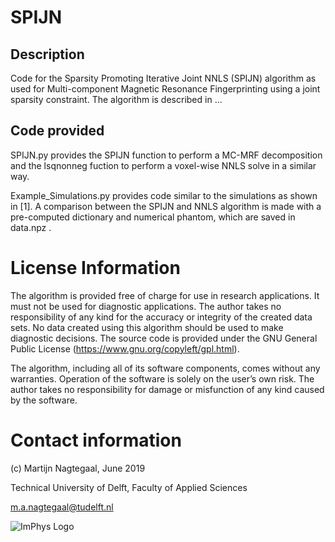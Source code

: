 # SPIJN
## Description
Code for the Sparsity Promoting Iterative Joint NNLS  (SPIJN) algorithm as used for Multi-component Magnetic Resonance Fingerprinting using a joint sparsity constraint.
The algorithm is described in ...

## Code provided
SPIJN.py provides the SPIJN function to perform a MC-MRF decomposition and the lsqnonneg fuction to perform a voxel-wise NNLS solve in a similar way.

Example_Simulations.py provides code similar to the simulations as shown in [1].
A comparison between the SPIJN and NNLS algorithm is made with a pre-computed dictionary and numerical phantom, which are saved in data.npz . 

# License Information

The algorithm is provided free of charge for use in research applications. It must not be used for diagnostic applications. The author takes no responsibility of any kind for the accuracy or integrity of the created data sets. No data created using this algorithm should be used to make diagnostic decisions. The source code is provided under the GNU General Public License (https://www.gnu.org/copyleft/gpl.html).

The algorithm, including all of its software components, comes without any warranties. Operation of the software is solely on the user’s own risk. The author takes no responsibility for damage or misfunction of any kind caused by the software.
# Contact information
(c) Martijn Nagtegaal, June 2019

Technical University of Delft, Faculty of Applied Sciences

m.a.nagtegaal@tudelft.nl

![ImPhys Logo](https://d1rkab7tlqy5f1.cloudfront.net/_processed_/6/1/csm_ImPhys-logo_met%20tekst_d076a5cd76.png "Logo Imaging Physics")